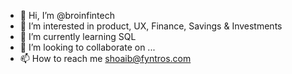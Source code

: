 - 👋 Hi, I’m @broinfintech
- 👀 I’m interested in product, UX, Finance, Savings & Investments
- 🌱 I’m currently learning SQL
- 💞️ I’m looking to collaborate on ...
- 📫 How to reach me shoaib@fyntros.com

<!---
broinfintech/broinfintech is a ✨ special ✨ repository because its `README.md` (this file) appears on your GitHub profile.
You can click the Preview link to take a look at your changes.
--->
